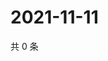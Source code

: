 # 2021-11-11

共 0 条

<!-- BEGIN WEIBO -->
<!-- 最后更新时间 Thu Nov 11 2021 00:26:38 GMT+0800 (China Standard Time) -->

<!-- END WEIBO -->
